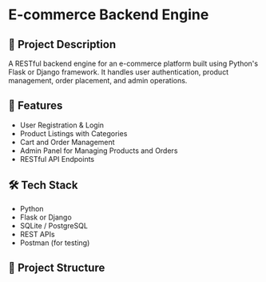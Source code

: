 # E-commerce Backend Engine

## 📌 Project Description
A RESTful backend engine for an e-commerce platform built using Python's Flask or Django framework. It handles user authentication, product management, order placement, and admin operations.

## 🚀 Features
- User Registration & Login
- Product Listings with Categories
- Cart and Order Management
- Admin Panel for Managing Products and Orders
- RESTful API Endpoints

## 🛠️ Tech Stack
- Python
- Flask or Django
- SQLite / PostgreSQL
- REST APIs
- Postman (for testing)

## 📂 Project Structure
